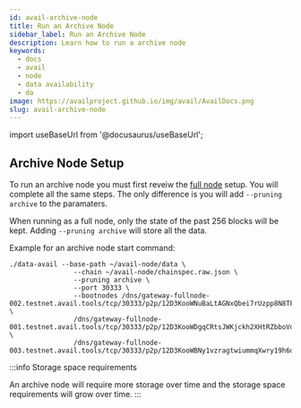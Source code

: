 ```yaml
---
id: avail-archive-node
title: Run an Archive Node
sidebar_label: Run an Archive Node
description: Learn how to run a archive node
keywords:
  - docs
  - avail
  - node
  - data availability
  - da
image: https://availproject.github.io/img/avail/AvailDocs.png
slug: avail-archive-node
---
```

import useBaseUrl from '@docusaurus/useBaseUrl';

## Archive Node Setup

To run an archive node you must first reveiw the [full node](/validators/run-avail/full-node-setup) setup. You will complete all the same steps. The only difference is you will add `--pruning archive` to the paramaters. 

When running as a full node, only the state of the past 256 blocks will be kept. Adding `--pruning archive` will store all the data.

Example for an archive node start command:
```
./data-avail --base-path ~/avail-node/data \
                --chain ~/avail-node/chainspec.raw.json \
                --pruning archive \
                --port 30333 \
                --bootnodes /dns/gateway-fullnode-002.testnet.avail.tools/tcp/30333/p2p/12D3KooWNuBaLtAGNxQbei7rUzpp8N8TF8k5kPsgKShAJgK4crkB \
                /dns/gateway-fullnode-001.testnet.avail.tools/tcp/30333/p2p/12D3KooWDgqCRtsJWKjckh2XHtRZbboVdgDJswsxoNmX8PMf59bV \
                /dns/gateway-fullnode-003.testnet.avail.tools/tcp/30333/p2p/12D3KooWBNy1vzragtwiummqXwry19h6dke68hybY6jVeEH4mAtT
```

:::info Storage space requirements

An archive node will require more storage over time and the storage space requirements will grow over time.
:::
